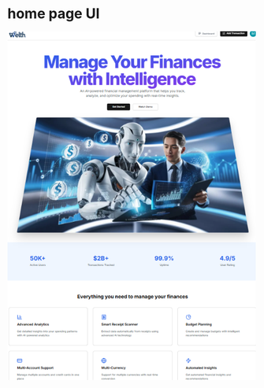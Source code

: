 # home page UI
![image alt](https://github.com/Murageshadahalli/ai-finance-platform/blob/main/Screenshot%202025-09-20%20112903.png?raw=true)

